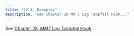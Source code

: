 ```yaml
---
title: "22.3. Examples"
description: "See Chapter 28 MM 7 Log Tempfail Hook..."
---
```


See [Chapter 28, *MM7 Log Tempfail Hook*](MM7LogTempfailHook "Chapter 28. MM7 Log Tempfail Hook") .